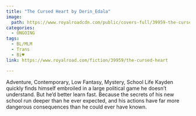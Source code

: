 ```yaml
---
title: "The Cursed Heart by Derin_Edala"
image:
  path: https://www.royalroadcdn.com/public/covers-full/39959-the-cursed-heart.jpg
categories:
  - ONGOING
tags:
  - BL/MLM
  - Trans
  - Bi♥
link: https://www.royalroad.com/fiction/39959/the-cursed-heart

---
```

Adventure, Contemporary, Low Fantasy, Mystery, School Life
Kayden quickly finds himself embroiled in a large political game he doesn’t understand. But he’d better learn fast. Because the secrets of his new school run deeper than he ever expected, and his actions have far more dangerous consequences than he could ever have known.

